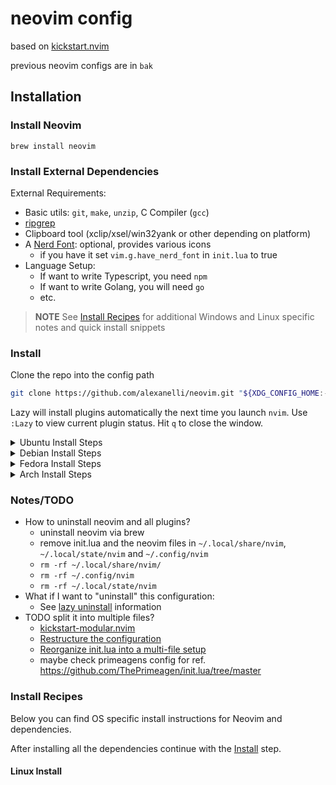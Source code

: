 # neovim config

based on [kickstart.nvim](https://github.com/nvim-lua/kickstart.nvim)

previous neovim configs are in `bak`

## Installation

### Install Neovim

`brew install neovim`

### Install External Dependencies

External Requirements:
- Basic utils: `git`, `make`, `unzip`, C Compiler (`gcc`)
- [ripgrep](https://github.com/BurntSushi/ripgrep#installation)
- Clipboard tool (xclip/xsel/win32yank or other depending on platform)
- A [Nerd Font](https://www.nerdfonts.com/): optional, provides various icons
  - if you have it set `vim.g.have_nerd_font` in `init.lua` to true
- Language Setup:
  - If want to write Typescript, you need `npm`
  - If want to write Golang, you will need `go`
  - etc.

> **NOTE**
> See [Install Recipes](#Install-Recipes) for additional Windows and Linux specific notes
> and quick install snippets

### Install

Clone the repo into the config path

```sh
git clone https://github.com/alexanelli/neovim.git "${XDG_CONFIG_HOME:-$HOME/.config}"/nvim
```

Lazy will install plugins automatically the next time you launch `nvim`. Use `:Lazy` to view
current plugin status. Hit `q` to close the window.

<details><summary>Ubuntu Install Steps</summary>

```
sudo add-apt-repository ppa:neovim-ppa/unstable -y
sudo apt update
sudo apt install make gcc ripgrep unzip git xclip neovim
```
</details>
<details><summary>Debian Install Steps</summary>

```
sudo apt update
sudo apt install make gcc ripgrep unzip git xclip curl

# Now we install nvim
curl -LO https://github.com/neovim/neovim/releases/latest/download/nvim-linux64.tar.gz
sudo rm -rf /opt/nvim-linux64
sudo mkdir -p /opt/nvim-linux64
sudo chmod a+rX /opt/nvim-linux64
sudo tar -C /opt -xzf nvim-linux64.tar.gz

# make it available in /usr/local/bin, distro installs to /usr/bin
sudo ln -sf /opt/nvim-linux64/bin/nvim /usr/local/bin/
```
</details>
<details><summary>Fedora Install Steps</summary>

```
sudo dnf install -y gcc make git ripgrep fd-find unzip neovim
```
</details>

<details><summary>Arch Install Steps</summary>

```
sudo pacman -S --noconfirm --needed gcc make git ripgrep fd unzip neovim
```
</details>

### Notes/TODO

* How to uninstall neovim and all plugins?
  * uninstall neovim via brew
  * remove init.lua and the neovim files in `~/.local/share/nvim`, `~/.local/state/nvim` and `~/.config/nvim`
  * `rm -rf ~/.local/share/nvim/`
  * `rm -rf ~/.config/nvim`
  * `rm -rf ~/.local/state/nvim`
* What if I want to "uninstall" this configuration:
  * See [lazy uninstall](https://lazy.folke.io/usage#-uninstalling) information
* TODO split it into multiple files?
    * [kickstart-modular.nvim](https://github.com/dam9000/kickstart-modular.nvim)
    * [Restructure the configuration](https://github.com/nvim-lua/kickstart.nvim/issues/218)
    * [Reorganize init.lua into a multi-file setup](https://github.com/nvim-lua/kickstart.nvim/pull/473)
    * maybe check primeagens config for ref. <https://github.com/ThePrimeagen/init.lua/tree/master>

### Install Recipes

Below you can find OS specific install instructions for Neovim and dependencies.

After installing all the dependencies continue with the [Install](#Install) step.

#### Linux Install
